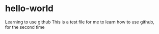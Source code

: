 # hello-world
Learning to use github
This is a test file for me to learn how to use github, for the second time
